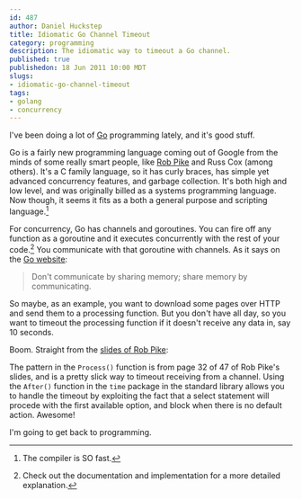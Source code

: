 ```yaml
--- 
id: 487
author: Daniel Huckstep
title: Idiomatic Go Channel Timeout
category: programming
description: The idiomatic way to timeout a Go channel.
published: true
publishedon: 18 Jun 2011 10:00 MDT
slugs: 
- idiomatic-go-channel-timeout
tags: 
- golang
- concurrency
---
```

I've been doing a lot of [Go](http://golang.org/) programming lately,
and it's good stuff.

Go is a fairly new programming language coming out of Google from the
minds of some really smart people, like [Rob
Pike](http://en.wikipedia.org/wiki/Rob_Pike) and Russ Cox (among
others). It's a C family language, so it has curly braces, has simple
yet advanced concurrency features, and garbage collection. It's both
high and low level, and was originally billed as a systems programming
language. Now though, it seems it fits as a both a general purpose and
scripting language.[^1]

For concurrency, Go has channels and goroutines. You can fire off any
function as a goroutine and it executes concurrently with the rest of
your code.[^2] You communicate with that goroutine with channels. As it
says on the [Go website](http://golang.org/doc/codewalk/sharemem/):

> Don't communicate by sharing memory; share memory by communicating.

So maybe, as an example, you want to download some pages over HTTP and
send them to a processing function. But you don't have all day, so you
want to timeout the processing function if it doesn't receive any data
in, say 10 seconds.

Boom. Straight from the [slides of Rob
Pike](http://golang.org/doc/GoCourseDay3.pdf):

<script src="https://gist.github.com/1032762.js?file=timeout.go">
</script>
The pattern in the `Process()` function is from page 32 of 47 of Rob
Pike's slides, and is a pretty slick way to timeout receiving from a
channel. Using the `After()` function in the `time` package in the
standard library allows you to handle the timeout by exploiting the fact
that a select statement will procede with the first available option,
and block when there is no default action. Awesome!

I'm going to get back to programming.

[^1]: The compiler is SO fast.

[^2]: Check out the documentation and implementation for a more detailed
    explanation.
